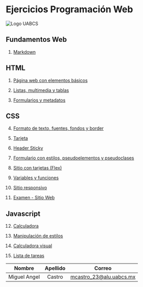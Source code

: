 # Ejercicios Programación Web 


![Logo UABCS](https://universidadesdemexico.mx/logos/original/logo-universidad-autonoma-de-baja-california-sur.webp)


## Fundamentos Web

1. [Markdown](https://markdownlivepreview.com/)

## HTML

1. [Página web con elementos básicos](/01_elementos_basicos/index.html)

2. [Listas, multimedia y tablas](/02_listas_multimedia_tablas/index.html)

3. [Formularios y metadatos](/03_formularios_metadatos/index.html)

## CSS

4. [Formato de texto, fuentes, fondos y border](/04_formato_texto_fuentes_fondos_borde/index.html)

5. [Tarjeta](/05_tarjeta/index.html)

6. [Header Sticky](/06_header_sticky/index.html)

7. [Formulario con estilos, pseudoelementos y pseudoclases](/07_formulario_con_estilos/index.html)

8. [Sitio con tarjetas (Flex)](/08_sitio_tarjetas/public/index.html)

9. [Variables y funciones](/08_sitio_tarjetas/public/index.html)

10. [Sitio responsivo](/08_sitio_tarjetas/public/index.html)

11. [Examen - Sitio Web](/08_sitio_tarjetas/public/index.html)

## Javascript

12. [Calculadora](/09_calculadora/index.html)

13. [Manipulación de estilos](/10_manipulacion_estilos/index.html)

14. [Calculadora visual](/11_calculadora_visual/index.html)

15. [Lista de tareas](/12_lista_tareas/public/index.html)

|    Nombre     |    Apellido   |          Correo         |
|:-------------:|:-------------:|:-----------------------:|
| Miguel Angel  |     Castro    | mcastro_23@alu.uabcs.mx |


